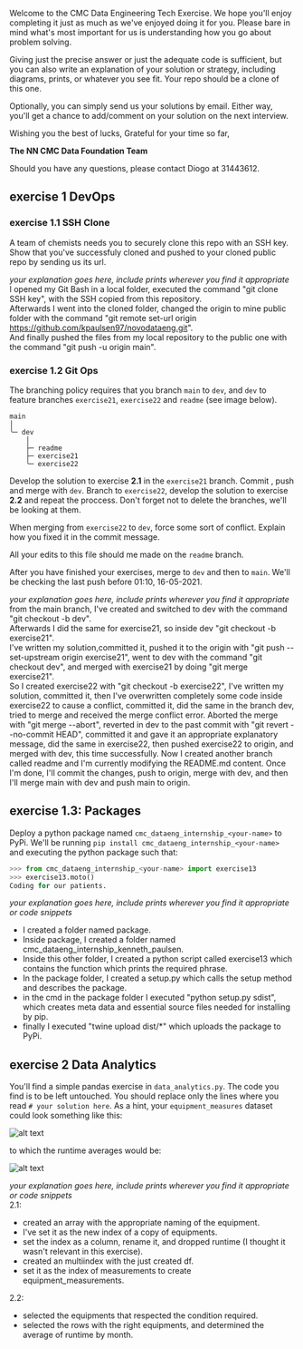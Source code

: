 Welcome to the CMC Data Engineering Tech Exercise. We hope you'll enjoy completing it just as much as we've enjoyed doing it for you. Please bare in mind what's most important for us is understanding how you go about problem solving.

Giving just the precise answer or just the adequate code is sufficient, but you can also write an explanation of your solution or strategy, including diagrams, prints, or whatever you see fit. Your repo should be a clone of this one.

Optionally, you can simply send us your solutions by email. Either way, you'll get a chance to add/comment on your solution on the next interview.


Wishing you the best of lucks,
Grateful for your time so far,

**The NN CMC Data Foundation Team**


Should you have any questions, please contact Diogo at 31443612.

## exercise 1 DevOps
### exercise 1.1 SSH Clone

A team of chemists needs you to securely clone this repo with an SSH key. Show that you've successfuly cloned and pushed to your cloned public repo by sending us its url. 

*your explanation goes here, include prints wherever you find it appropriate*<br>
I opened my Git Bash in a local folder, executed the command "git clone SSH key", with the SSH copied from this repository. <br>
Afterwards I went into the cloned folder, changed the origin to mine public folder with the command "git remote set-url origin https://github.com/kpaulsen97/novodataeng.git". <br>
And finally pushed the files from my local repository to the public one with the command "git push -u origin main".


### exercise 1.2 Git Ops

The branching policy requires that you branch ``main`` to `dev`, and `dev` to feature branches `exercise21`, `exercise22` and `readme` (see image below).

```
main
│
╰─ dev
    │
    ├─ readme
    ├─ exercise21
    ╰─ exercise22
```

Develop the solution to exercise **2.1** in the ``exercise21`` branch. Commit , push and merge with `dev`. Branch to `exercise22`, develop the solution to exercise **2.2** and repeat the proccess. Don't forget not to delete the branches, we'll be looking at them.

When merging from `exercise22` to `dev`, force some sort of conflict. Explain how you fixed it in the commit message. 

All your edits to this file should me made on the `readme` branch.

After you have finished your exercises, merge to `dev` and then to `main`. We'll be checking the last push before 01:10, 16-05-2021.

*your explanation goes here, include prints wherever you find it appropriate*<br>
from the main branch, I've created and switched to dev with the command "git checkout -b dev".<br>
Afterwards I did the same for exercise21, so inside dev "git checkout -b exercise21".<br>
I've written my solution,committed it, pushed it to the origin with "git push --set-upstream origin exercise21", went to dev with the command "git checkout dev", and merged with exercise21 by doing "git merge exercise21". <br>
So I created exercise22 with "git checkout -b exercise22", I've written my solution, committed it, then I've overwritten completely some code inside exercise22 to cause a conflict, committed it, did the same in the branch dev, tried to merge and received the merge conflict error. 
Aborted the merge with "git merge --abort", reverted in dev to the past commit with "git revert --no-commit HEAD", committed it and gave it an appropriate explanatory message, did the same in exercise22, then pushed exercise22 to origin, and merged with dev, this time successfully.
Now I created another branch called readme and I'm currently modifying the README.md content. Once I'm done, I'll commit the changes, push to origin, merge with dev, and then I'll merge main with dev and push main to origin.


## exercise 1.3: Packages

Deploy a python package named `cmc_dataeng_internship_<your-name>` to PyPi. We'll be running `pip install cmc_dataeng_internship_<your-name>` and executing the python package such that:

```python
>>> from cmc_dataeng_internship_<your-name> import exercise13
>>> exercise13.moto()
Coding for our patients.
```

*your explanation goes here, include prints wherever you find it appropriate or code snippets*

- I created a folder named package. <br>
- Inside package, I created a folder named cmc_dataeng_internship_kenneth_paulsen. <br>
- Inside this other folder, I created a python script called exercise13 which contains the function which prints the required phrase. <br>
- In the package folder, I created a setup.py which calls the setup method and describes the package.
- in the cmd in the package folder I executed "python setup.py sdist", which creates meta data and essential source files needed for installing by pip. <br>
- finally I executed "twine upload dist/*" which uploads the package to PyPi. 

## exercise 2 Data Analytics
 You'll find a simple pandas exercise in `data_analytics.py`. The code you find is to be left untouched. You should replace only the lines where you read `# your solution here`. As a hint, your `equipment_measures` dataset could look something like this:

 ![alt text](public/equipment_measurements.png)
 
 to which the runtime averages would be:
 
 ![alt text](public/runtime_average.png)

 *your explanation goes here, include prints wherever you find it appropriate or code snippets*
 <br>
 2.1: <br>
 - created an array with the appropriate naming of the equipment. <br>
 - I've set it as the new index of a copy of equipments. <br>
 - set the index as a column, rename it, and dropped runtime (I thought it wasn't relevant in this exercise). <br>
 - created an multiindex with the just created df. <br>
 - set it as the index of measurements to create equipment_measurements. <br>

 2.2: <br>
 - selected the equipments that respected the condition required. <br>
 - selected the rows with the right equipments, and determined the average of runtime by month. 

